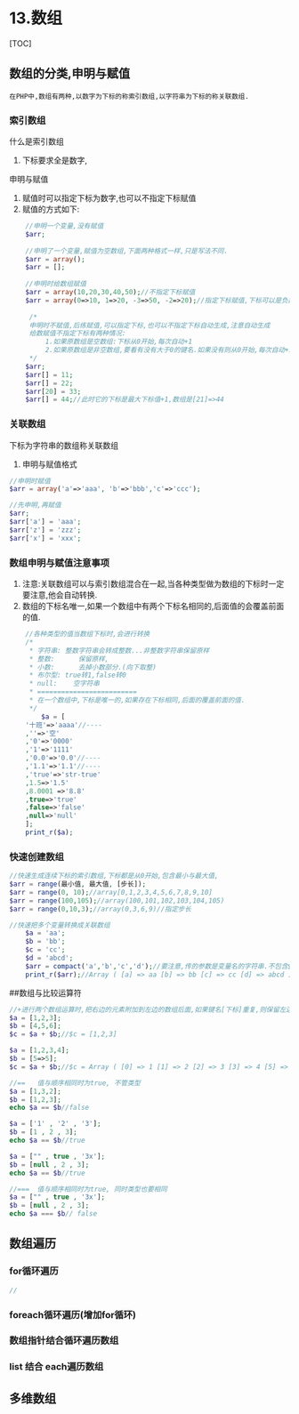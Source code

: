 # 13.数组
[TOC]

## 数组的分类,申明与赋值
    在PHP中,数组有两种,以数字为下标的称索引数组,以字符串为下标的称关联数组.
### 索引数组
什么是索引数组
1. 下标要求全是数字,

申明与赋值
1. 赋值时可以指定下标为数字,也可以不指定下标赋值
2. 赋值的方式如下:
```php
    //申明一个变量,没有赋值
    $arr;
    
    //申明了一个变量,赋值为空数组,下面两种格式一样,只是写法不同.
    $arr = array();
    $arr = [];
    
    //申明时给数组赋值
    $arr = array(10,20,30,40,50);//不指定下标赋值
    $arr = array(0=>10, 1=>20, -3=>50, -2=>20);//指定下标赋值,下标可以是负数
   
     /*
     申明时不赋值,后练赋值,可以指定下标,也可以不指定下标自动生成,注意自动生成
     给数赋值不指定下标有两种情况:
         1.如果原数组是空数组:下标从0开始,每次自动+1
         2.如果原数组是非空数组,要看有没有大于0的键名.如果没有则从0开始,每次自动+1,如果原数组中有大于0的下标,则取最大值+1
     */
    $arr;
    $arr[] = 11;
    $arr[] = 22;
    $arr[20] = 33;
    $arr[] = 44;//此时它的下标是最大下标值+1,数组是[21]=>44
```

### 关联数组
下标为字符串的数组称关联数组
1. 申明与赋值格式
```php
//申明时赋值
$arr = array('a'=>'aaa', 'b'=>'bbb','c'=>'ccc');

//先申明,再赋值
$arr;
$arr['a'] = 'aaa';
$arr['z'] = 'zzz';
$arr['x'] = 'xxx';
```

### 数组申明与赋值注意事项
1. 注意:关联数组可以与索引数组混合在一起,当各种类型做为数组的下标时一定要注意,他会自动转换.
2. 数组的下标名唯一,如果一个数组中有两个下标名相同的,后面值的会覆盖前面的值.
```php
	//各种类型的值当数组下标时,会进行转换
	/*
	 * 字符串:	整数字符串会转成整数...非整数字符串保留原样
	 * 整数:		保留原样,
	 * 小数:		去掉小数部分.(向下取整)
	 * 布尔型:	true转1,false转0
	 * null: 	空字符串
	 * =========================
	 * 在一个数组中,下标是唯一的,如果存在下标相同,后面的覆盖前面的值.
	 */
	 	$a = [
	'十班'=>'aaaa'//----
	,''=>'空'
	,'0'=>'0000'
	,'1'=>'1111'
	,'0.0'=>'0.0'//----
	,'1.1'=>'1.1'//----
	,'true'=>'str-true'
	,1.5=>'1.5'
	,8.0001 =>'8.8'
	,true=>'true'
	,false=>'false'
	,null=>'null'
	];
	print_r($a);
```

### 快速创建数组
```php
//快速生成连续下标的索引数组,下标都是从0开始,包含最小与最大值,
$arr = range(最小值, 最大值, [步长]);
$arr = range(0, 10);//array[0,1,2,3,4,5,6,7,8,9,10]
$arr = range(100,105);//array(100,101,102,103,104,105)
$arr = range(0,10,3);//array(0,3,6,9)//指定步长

//快速把多个变量转换成关联数组
	$a = 'aa';
	$b = 'bb';
	$c = 'cc';
	$d = 'abcd';
	$arr = compact('a','b','c','d');//要注意,传的参数是变量名的字符串.不包含$
	print_r($arr);//Array ( [a] => aa [b] => bb [c] => cc [d] => abcd )
```


##数组与比较运算符
```php
//+进行两个数组运算时,把右边的元素附加到左边的数组后面,如果键名[下标]重复,则保留左边数组中的元素,右边的丢弃.
$a = [1,2,3];
$b = [4,5,6];
$c = $a + $b;//$c = [1,2,3]

$a = [1,2,3,4];
$b = [5=>5];
$c = $a + $b;//$c = Array ( [0] => 1 [1] => 2 [2] => 3 [3] => 4 [5] => 5 )

//==   值与顺序相同时为true, 不管类型
$a = [1,3,2];
$b = [1,2,3];
echo $a == $b//false

$a = ['1' , '2' , '3'];
$b = [1 , 2 , 3];
echo $a == $b//true

$a = ["" , true , '3x'];
$b = [null , 2 , 3];
echo $a == $b//true

//===  值与顺序相同时为true, 同时类型也要相同
$a = ["" , true , '3x'];
$b = [null , 2 , 3];
echo $a === $b// false
```

## 数组遍历

### for循环遍历
```php
//
```

### foreach循环遍历(增加for循环)

### 数组指针结合循环遍历数组

### list 结合 each遍历数组

## 多维数组

